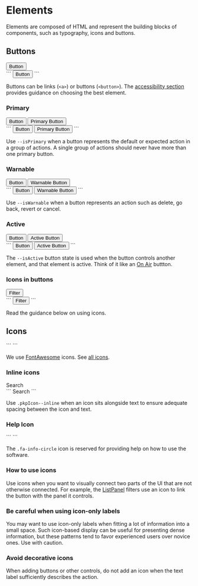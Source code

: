 # Elements

Elements are composed of HTML and represent the building blocks of components, such as typography, icons and buttons.

## Buttons

<div class="pkpul-element">
	<div class="pkpul-element__preview">
		<button class="pkpButton">Button</button>
	</div>
```
<button class="pkpButton">Button</button>
```
</div>

Buttons can be links (`<a>`) or buttons (`<button>`). The [accessibility section](/#/pages/accessibility) provides guidance on choosing the best element.

### Primary

<div class="pkpul-element">
	<div class="pkpul-element__preview">
		<button class="pkpButton">Button</button>
		<button class="pkpButton --isPrimary">Primary Button</button>
	</div>
```
<button class="pkpButton">Button</button>
<button class="pkpButton --isPrimary">Primary Button</button>
```
</div>

Use `--isPrimary` when a button represents the default or expected action in a group of actions. A single group of actions should never have more than one primary button.

### Warnable

<div class="pkpul-element">
	<div class="pkpul-element__preview">
		<button class="pkpButton">Button</button>
		<button class="pkpButton --isWarnable">Warnable Button</button>
	</div>
```
<button class="pkpButton">Button</button>
<button class="pkpButton --isWarnable">Warnable Button</button>
```
</div>

Use `--isWarnable` when a button represents an action such as delete, go back, revert or cancel.

### Active

<div class="pkpul-element">
	<div class="pkpul-element__preview">
		<button class="pkpButton">Button</button>
		<button class="pkpButton --isActive">Active Button</button>
	</div>
```
<button class="pkpButton">Button</button>
<button class="pkpButton --isActive">Active Button</button>
```
</div>

The `--isActive` button state is used when the button controls another element, and that element is active. Think of it like an [On Air](https://www.google.co.uk/search?q=on+air+sign&tbm=isch) buttton.

### Icons in buttons

<div class="pkpul-element">
	<div class="pkpul-element__preview">
		<button class="pkpButton">
			<span class="fa fa-filter"></span>
			Filter
		</button>
	</div>
```
<button class="pkpButton">
	<span class="fa fa-filter"></span>
	Filter
</button>
```
</div>

Read the guidance below on using icons.

## Icons

<div class="pkpul-element">
	<div class="pkpul-element__preview">
		<span class="fa fa-search"></span>
		<span class="fa fa-chevron-up"></span>
		<span class="fa fa-chevron-down"></span>
	</div>
```
<span class="fa fa-search"></span>
<span class="fa fa-chevron-up"></span>
<span class="fa fa-chevron-down"></span>
```
</div>

We use [FontAwesome](http://fontawesome.io/) icons. See [all icons](http://fontawesome.io/icons/).

### Inline icons

<div class="pkpul-element">
	<div class="pkpul-element__preview">
		<span class="fa fa-search pkpIcon--inline"></span> Search
	</div>
```
<span class="fa fa-search pkpIcon--inline"></span> Search
```
</div>

Use `.pkpIcon--inline` when an icon sits alongside text to ensure adequate spacing between the icon and text.

### Help Icon

<div class="pkpul-element">
	<div class="pkpul-element__preview">
		<span class="fa fa-info-circle"></span>
	</div>
```
<span class="fa fa-info-circle"></span>
```
</div>

The `.fa-info-circle` icon is reserved for providing help on how to use the software.

### How to use icons

Use icons when you want to visually connect two parts of the UI that are not otherwise connected. For example, the [ListPanel](/#/components/ListPanel) filters use an icon to link the button with the panel it controls.

### Be careful when using icon-only labels

You may want to use icon-only labels when fitting a lot of information into a small space. Such icon-based display can be useful for presenting dense information, but these patterns tend to favor experienced users over novice ones. Use with caution.

### Avoid decorative icons

When adding buttons or other controls, do not add an icon when the text label sufficiently describes the action.
